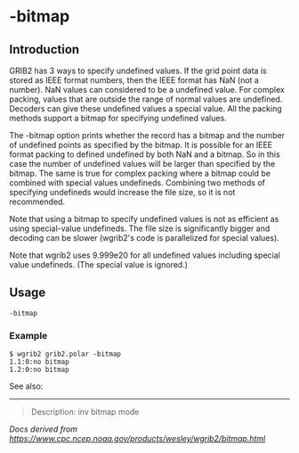 # -bitmap

## Introduction

GRIB2 has 3 ways to specify undefined values. If the grid point
data is stored as IEEE format numbers, then the IEEE format has NaN (not
a number). NaN values can considered to be a undefined value. For
complex packing, values that are outside the range of normal
values are undefined. Decoders can give these undefined values a
special value. All the packing methods support a bitmap for specifying
undefined values.

The -bitmap option prints whether the record has a bitmap
and the number of undefined points as specified by the bitmap. It is possible
for an IEEE format packing to defined undefined by both NaN and a bitmap. So
in this case the number of undefined values will be larger than specified by
the bitmap. The same is true for complex packing where a bitmap could be
combined with special values undefineds. Combining two methods of specifying
undefineds would increase the file size, so it is not recommended.

Note that using a bitmap to specify undefined values is not as efficient
as using special-value undefineds. The file size is significantly bigger and
decoding can be slower (wgrib2's code is parallelized for special values).

Note that wgrib2 uses 9.999e20 for all undefined values including
special value undefineds. (The special value is ignored.)

## Usage

```
-bitmap
```

### Example

```
$ wgrib2 grib2.polar -bitmap
1.1:0:no bitmap
1.2:0:no bitmap
```

See also:

---

> Description: inv bitmap mode

_Docs derived from <https://www.cpc.ncep.noaa.gov/products/wesley/wgrib2/bitmap.html>_
